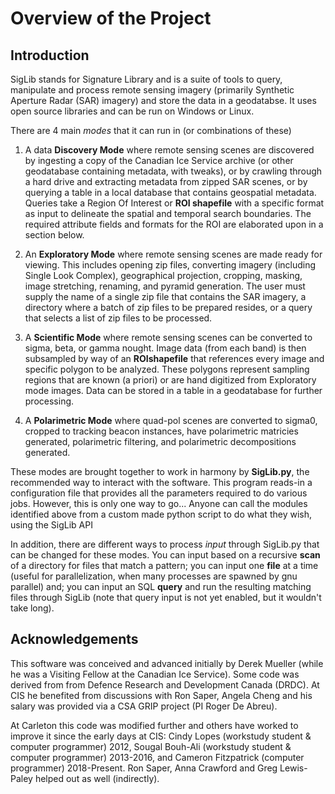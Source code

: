 Overview of the Project
=======================

Introduction
------------

SigLib stands for Signature Library and is a suite of tools to query,
manipulate and process remote sensing imagery (primarily Synthetic
Aperture Radar (SAR) imagery) and store the data in a geodatabse. It
uses open source libraries and can be run on Windows or Linux.

There are 4 main *modes* that it can run in (or combinations of these)

1. A data **Discovery Mode** where remote sensing scenes are discovered
   by ingesting a copy of the Canadian Ice Service archive (or other
   geodatabase containing metadata, with tweaks), or by crawling through
   a hard drive and extracting metadata from zipped SAR scenes, or by
   querying a table in a local database that contains geospatial
   metadata. Queries take a Region Of Interest or **ROI shapefile** with
   a specific format as input to delineate the
   spatial and temporal search boundaries. The required attribute fields
   and formats for the ROI are elaborated upon in a section below.
  
2. An **Exploratory Mode** where remote sensing scenes are made ready
   for viewing. This includes opening zip files, converting imagery
   (including Single Look Complex), geographical projection, cropping,
   masking, image stretching, renaming, and pyramid generation. The user
   must supply the name of a single zip file that contains the SAR
   imagery, a directory where a batch of zip files to be prepared
   resides, or a query that selects a list of zip files to be processed.
   
3. A **Scientific Mode** where remote sensing scenes can be converted to
   sigma, beta, or gamma nought. Image data (from each band) is then subsampled 
   by way of an **ROIshapefile** that references every image and specific polygon to be 
   analyzed. These polygons represent sampling regions that are known 
   (a priori) or are hand digitized from Exploratory mode
   images. Data can be stored in a table in a geodatabase for further
   processing.
   
4. A **Polarimetric Mode** where quad-pol scenes are converted to sigma0, 
   cropped to tracking beacon instances, have polarimetric matricies generated,
   polarimetric filtering, and polarimetric decompositions generated.

These modes are brought together to work in harmony by **SigLib.py**, the
recommended way to interact with the software. This program reads-in a
configuration file that provides all the parameters required to do
various jobs. However, this is only one way to go... Anyone can call the
modules identified above from a custom made python script to do what
they wish, using the SigLib API

In addition, there are different ways to process *input* through
SigLib.py that can be changed for these modes. You can input based on a
recursive **scan** of a directory for files that match a pattern; you
can input one **file** at a time (useful for parallelization, when many
processes are spawned by gnu parallel) and; you can input an SQL
**query** and run the resulting matching files through SigLib (note that
query input is not yet enabled, but it wouldn't take long).

Acknowledgements
----------------

This software was conceived and advanced initially by Derek Mueller
(while he was a Visiting Fellow at the Canadian Ice Service). Some code
was derived from from Defence Research and Development Canada (DRDC). At
CIS he benefited from discussions with Ron Saper, Angela Cheng and his salary
was provided via a CSA GRIP project (PI Roger De Abreu).

At Carleton this code was modified further and others have worked to
improve it since the early days at CIS: Cindy Lopes (workstudy student &
computer programmer) 2012, Sougal Bouh-Ali (workstudy student & computer
programmer) 2013-2016, and Cameron Fitzpatrick (computer programmer) 2018-Present. 
Ron Saper, Anna Crawford and Greg Lewis-Paley helped out as well (indirectly).


